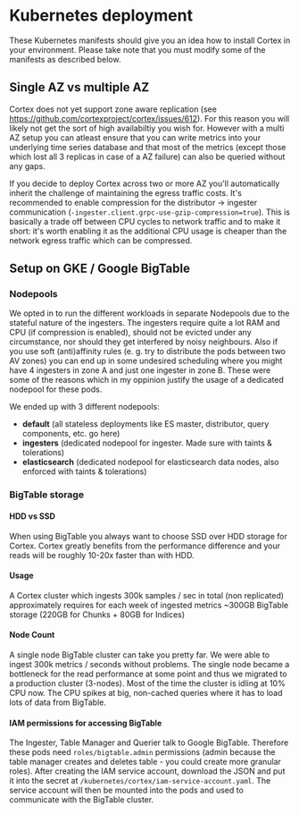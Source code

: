 # Kubernetes deployment

These Kubernetes manifests should give you an idea how to install Cortex in your environment. Please take note that you must modify some of the manifests as described below.

## Single AZ vs multiple AZ

Cortex does not yet support zone aware replication (see https://github.com/cortexproject/cortex/issues/612). For this reason you will likely not get the sort of high availabiltiy you wish for. However with a multi AZ setup you can atleast ensure that you can write metrics into your underlying time series database and that most of the metrics (except those which lost all 3 replicas in case of a AZ failure) can also be queried without any gaps.

If you decide to deploy Cortex across two or more AZ you'll automatically inherit the challenge of maintaining the egress traffic costs. It's recommended to enable compression for the distributor -> ingester communication (`-ingester.client.grpc-use-gzip-compression=true`). This is basically a trade off between CPU cycles to network traffic and to make it short: it's worth enabling it as the additional CPU usage is cheaper than the network egress traffic which can be compressed.

## Setup on GKE / Google BigTable

### Nodepools

We opted in to run the different workloads in separate Nodepools due to the stateful nature of the ingesters. The ingesters require quite a lot RAM and CPU (if compression is enabled), should not be evicted under any circumstance, nor should they get interfered by noisy neighbours. Also if you use soft (anti)affinity rules (e. g. try to distribute the pods between two AV zones) you can end up in some undesired scheduling where you might have 4 ingesters in zone A and just one ingester in zone B. These were some of the reasons which in my oppinion justify the usage of a dedicated nodepool for these pods.

We ended up with 3 different nodepools:

- **default** (all stateless deployments like ES master, distributor, query components, etc. go here)
- **ingesters** (dedicated nodepool for ingester. Made sure with taints & tolerations)
- **elasticsearch** (dedicated nodepool for elasticsearch data nodes, also enforced with taints & tolerations)

### BigTable storage

#### HDD vs SSD

When using BigTable you always want to choose SSD over HDD storage for Cortex. Cortex greatly benefits from the performance difference and your reads will be roughly 10-20x faster than with HDD.

#### Usage

A Cortex cluster which ingests 300k samples / sec in total (non replicated) approximately requires for each week of ingested metrics ~300GB BigTable storage (220GB for Chunks + 80GB for Indices)

#### Node Count

A single node BigTable cluster can take you pretty far. We were able to ingest 300k metrics / seconds without problems. The single node became a bottleneck for the read performance at some point and thus we migrated to a production cluster (3-nodes). Most of the time the cluster is idling at 10% CPU now. The CPU spikes at big, non-cached queries where it has to load lots of data from BigTable.

#### IAM permissions for accessing BigTable

The Ingester, Table Manager and Querier talk to Google BigTable. Therefore these pods need `roles/bigtable.admin` permissions (admin because the table manager creates and deletes table - you could create more granular roles). After creating the IAM service account, download the JSON and put it into the secret at `/kubernetes/cortex/iam-service-account.yaml`. The service account will then be mounted into the pods and used to communicate with the BigTable cluster.
